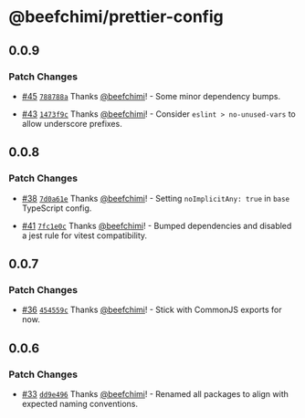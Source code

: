 # @beefchimi/prettier-config

## 0.0.9

### Patch Changes

- [#45](https://github.com/beefchimi/dev-configs/pull/45) [`788788a`](https://github.com/beefchimi/dev-configs/commit/788788ac78799b9ffd955d1c578fa42e915c40f0) Thanks [@beefchimi](https://github.com/beefchimi)! - Some minor dependency bumps.

* [#43](https://github.com/beefchimi/dev-configs/pull/43) [`1473f9c`](https://github.com/beefchimi/dev-configs/commit/1473f9cc7b3f0293bc8b769474a295aafb46be3b) Thanks [@beefchimi](https://github.com/beefchimi)! - Consider `eslint > no-unused-vars` to allow underscore prefixes.

## 0.0.8

### Patch Changes

- [#38](https://github.com/beefchimi/dev-configs/pull/38) [`7d0a61e`](https://github.com/beefchimi/dev-configs/commit/7d0a61ed2441716e1ab9c8457ba0fee6681d0f98) Thanks [@beefchimi](https://github.com/beefchimi)! - Setting `noImplicitAny: true` in `base` TypeScript config.

* [#41](https://github.com/beefchimi/dev-configs/pull/41) [`7fc1e0c`](https://github.com/beefchimi/dev-configs/commit/7fc1e0c34c212c7ecb04aa16cce67e986304b7b1) Thanks [@beefchimi](https://github.com/beefchimi)! - Bumped dependencies and disabled a jest rule for vitest compatibility.

## 0.0.7

### Patch Changes

- [#36](https://github.com/beefchimi/dev-configs/pull/36) [`454559c`](https://github.com/beefchimi/dev-configs/commit/454559cc5a426daa5acc8bff3aef6548b8d3bb4e) Thanks [@beefchimi](https://github.com/beefchimi)! - Stick with CommonJS exports for now.

## 0.0.6

### Patch Changes

- [#33](https://github.com/beefchimi/dev-configs/pull/33) [`dd9e496`](https://github.com/beefchimi/dev-configs/commit/dd9e496611cea93d2fa1a485454faa3224f57e21) Thanks [@beefchimi](https://github.com/beefchimi)! - Renamed all packages to align with expected naming conventions.
